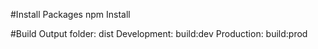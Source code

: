 #Install Packages
npm Install

#Build
Output folder: dist
Development: build:dev
Production: build:prod